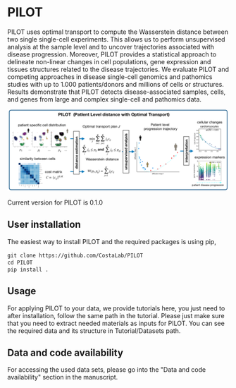 # PILOT

PILOT uses optimal transport to compute the Wasserstein distance between two single single-cell experiments. This allows us to perform unsupervised analysis at the sample level and to uncover trajectories associated with disease progression. Moreover, PILOT provides a statistical approach to delineate non-linear changes in cell populations, gene expression and tissues structures related to the disease trajectories.  We evaluate PILOT and competing approaches in  disease single-cell genomics and pathomics studies with up to 1.000 patients/donors and millions of cells or structures. Results demonstrate that PILOT detects disease-associated samples, cells, and genes from large and complex single-cell and pathomics data.


![plot](./img/plot.png)


Current version for PILOT is 0.1.0

## User installation
The easiest way to install PILOT and the required packages is using pip,

```terminal
git clone https://github.com/CostaLab/PILOT
cd PILOT
pip install .
```

## Usage

For applying PILOT to your data, we provide tutorials here, you just need to after installation, follow the same path in the tutorial.
Please just make sure that you need to extract needed materials as inputs for PILOT.
You can see the required data and its structure in Tutorial/Datasets path.



## Data and code availability

For accessing the used data sets, please go into the "Data and code availability" section in the manuscript.


